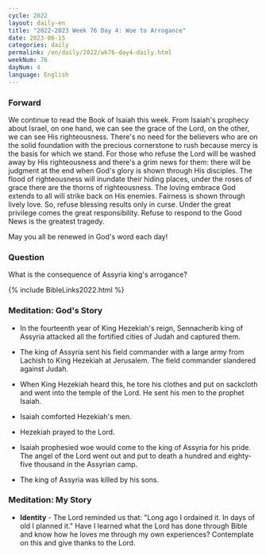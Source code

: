 ```yaml
---
cycle: 2022
layout: daily-en
title: "2022-2023 Week 76 Day 4: Woe to Arrogance"
date: 2023-06-15
categories: daily
permalink: /en/daily/2022/wk76-day4-daily.html
weekNum: 76
dayNum: 4
language: English
---
```

### Forward     
We continue to read the Book of Isaiah this week. From Isaiah's prophecy about Israel, on one hand, we can see the grace of the Lord, on the other, we can see His righteousness. There's no need for the believers who are on the solid foundation with the precious cornerstone to rush because mercy is the basis for which we stand. For those who refuse the Lord will be washed away by His righteousness and there's a grim news for them: there will be judgment at the end when God's glory is shown through His disciples. The flood of righteousness will inundate their hiding places, under the roses of grace there are the thorns of righteousness. The loving embrace God extends to all will strike back on His enemies. Fairness is shown through lively love. So, refuse blessing results only in curse. Under the great privilege comes the great responsibility. Refuse to respond to the Good News is the greatest tragedy.

May you all be renewed in God's word each day!

### Question     
What is the consequence of Assyria king's arrogance?

{% include BibleLinks2022.html %} 

### Meditation: God's Story   
+ In the fourteenth year of King Hezekiah's reign, Sennacherib king of Assyria attacked all the fortified cities of Judah and captured them. 

+ The king of Assyria sent his field commander with a large army from Lachish to King Hezekiah at Jerusalem. The field commander slandered against Judah. 

+ When King Hezekiah heard this, he tore his clothes and put on sackcloth and went into the temple of the Lord. He sent his men to the prophet Isaiah. 

+ Isaiah comforted Hezekiah's men. 

+ Hezekiah prayed to the Lord. 

+ Isaiah prophesied woe would come to the king of Assyria for his pride. The angel of the Lord went out and put to death a hundred and eighty-five thousand in the Assyrian camp. 

+ The king of Assyria was killed by his sons. 

### Meditation: My Story   
+ **Identity** - The Lord reminded us that: "Long ago I ordained it. In days of old I planned it." Have I learned what the Lord has done through Bible and know how he loves me through my own experiences? Contemplate on this and give thanks to the Lord.
